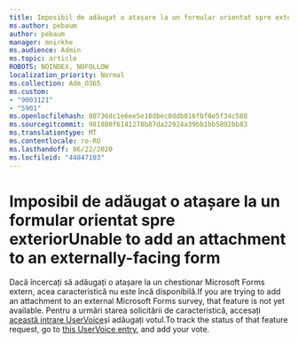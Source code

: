 ```yaml
---
title: Imposibil de adăugat o atașare la un formular orientat spre exterior
ms.author: pebaum
author: pebaum
manager: mnirkhe
ms.audience: Admin
ms.topic: article
ROBOTS: NOINDEX, NOFOLLOW
localization_priority: Normal
ms.collection: Adm_O365
ms.custom:
- "9003121"
- "5901"
ms.openlocfilehash: 80736dc1e6ee5e18dbec0ddb816fbf0e5f34c588
ms.sourcegitcommit: 981880f6141278b87da22924a39bb1bb5892bb83
ms.translationtype: MT
ms.contentlocale: ro-RO
ms.lasthandoff: 06/22/2020
ms.locfileid: "44847103"
---
```

# <a name="unable-to-add-an-attachment-to-an-externally-facing-form"></a><span data-ttu-id="f36c9-102">Imposibil de adăugat o atașare la un formular orientat spre exterior</span><span class="sxs-lookup"><span data-stu-id="f36c9-102">Unable to add an attachment to an externally-facing form</span></span>

<span data-ttu-id="f36c9-103">Dacă încercați să adăugați o atașare la un chestionar Microsoft Forms extern, acea caracteristică nu este încă disponibilă.</span><span class="sxs-lookup"><span data-stu-id="f36c9-103">If you are trying to add an attachment to an external Microsoft Forms survey, that feature is not yet available.</span></span> <span data-ttu-id="f36c9-104">Pentru a urmări starea solicitării de caracteristică, accesați [această intrare UserVoice](https://go.microsoft.com/fwlink/?linkid=2133069)și adăugați votul.</span><span class="sxs-lookup"><span data-stu-id="f36c9-104">To track the status of that feature request, go to [this UserVoice entry](https://go.microsoft.com/fwlink/?linkid=2133069), and add your vote.</span></span>
